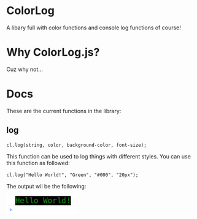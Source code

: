 # ColorLog
A libary full with color functions and console log functions of course!

# Why ColorLog.js?
Cuz why not...

# Docs

These are the current functions in the library:

## log
```
cl.log(string, color, background-color, font-size);
```
This function can be used to log things with different styles.
You can use this function as followed:
```
cl.log("Hello World!", "Green", "#000", "20px");
```
The output wil be the following:

![Screenshot](assets/output1.png)
